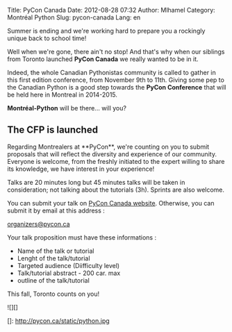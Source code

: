 Title: PyCon Canada
Date: 2012-08-28 07:32
Author: Mlhamel
Category: Montréal Python
Slug: pycon-canada
Lang: en

<!--:en-->

Summer is ending and we're working hard to prepare you a rockingly
unique back to school time!

Well when we're gone, there ain't no stop! And that's why when our
siblings from Toronto launched **PyCon Canada** we really wanted to be
in it.

Indeed, the whole Canadian Pythonistas community is called to gather in
this first edition conference, from November 9th to 11th. Giving some
pep to the Canadian Python is a good step towards the **PyCon
Conference** that will be held here in Montreal in 2014-2015.

**Montréal-Python** will be there... will you?

The CFP is launched
-------------------

</p>
Regarding Montrealers at **PyCon**, we're counting on you to submit
proposals that will reflect the diversity and experience of our
community. Everyone is welcome, from the freshly initiated to the expert
willing to share its knowledge, we have interest in your experience!

Talks are 20 minutes long but 45 minutes talks will be taken in
consideration; not talking about the tutorials (3h). Sprints are also
welcome.

You can submit your talk on [PyCon Canada website][]. Otherwise, you can
submit it by email at this address :

[organizers@pycon.ca][]

Your talk proposition must have these informations :

-   Name of the talk or tutorial
-   Lenght of the talk/tutorial
-   Targeted audience (Diifficulty level)
-   Talk/tutorial abstract - 200 car. max
-   outline of the talk/tutorial

</p>
This fall, Toronto counts on you!

![][]

  [PyCon Canada website]: http://pycon.ca
  [organizers@pycon.ca]: mailto:organizers@pycon.ca
  []: http://pycon.ca/static/python.jpg

